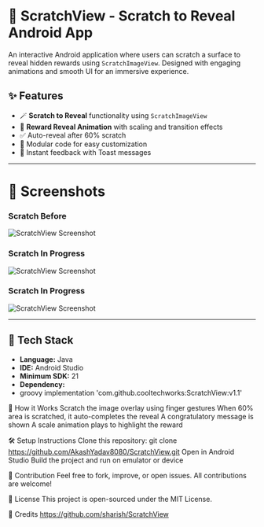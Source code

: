 # 🎯 ScratchView - Scratch to Reveal Android App

An interactive Android application where users can scratch a surface to reveal hidden rewards using `ScratchImageView`. Designed with engaging animations and smooth UI for an immersive experience.

## ✨ Features

- 🪄 **Scratch to Reveal** functionality using `ScratchImageView`
- 🎉 **Reward Reveal Animation** with scaling and transition effects
- ✅ Auto-reveal after 60% scratch
- 🧩 Modular code for easy customization
- 💬 Instant feedback with Toast messages

---

# 📱 Screenshots
### Scratch Before
![ScratchView Screenshot](images/screenshot1.png)

### Scratch In Progress
![ScratchView Screenshot](images/screenshot2.png)

### Scratch In Progress
![ScratchView Screenshot](images/screenshot3.png)

---

## 🔧 Tech Stack

- **Language:** Java  
- **IDE:** Android Studio  
- **Minimum SDK:** 21  
- **Dependency:**
- 
  groovy
  implementation 'com.github.cooltechworks:ScratchView:v1.1'

🚀 How it Works
Scratch the image overlay using finger gestures
When 60% area is scratched, it auto-completes the reveal
A congratulatory message is shown
A scale animation plays to highlight the reward

🛠️ Setup Instructions
Clone this repository:
git clone https://github.com/AkashYadav8080/ScratchView.git
Open in Android Studio
Build the project and run on emulator or device

🤝 Contribution
Feel free to fork, improve, or open issues. All contributions are welcome!

📄 License
This project is open-sourced under the MIT License.

🔗 Credits
https://github.com/sharish/ScratchView



